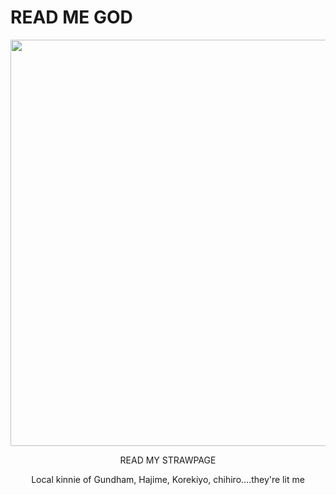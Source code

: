 # READ ME GOD

<p align="center"><img width="550" height="650" src="https://64.media.tumblr.com/ec5594f18faae43db23cac41ff9320e6/2b8188396f74a516-7c/s500x750/53cbb99fba55e33b42acee7f0a03a2154e4f9629.pnj"></p>
<p align="center">READ MY STRAWPAGE</p>
<p align="center">Local kinnie of Gundham, Hajime, Korekiyo, chihiro....they're lit me</p>
